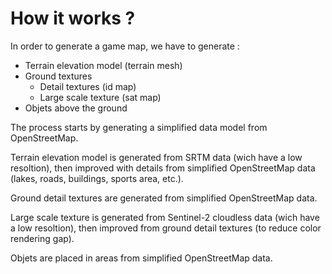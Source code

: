 # How it works ?

In order to generate a game map, we have to generate :
- Terrain elevation model (terrain mesh)
- Ground textures
  - Detail textures (id map)
  - Large scale texture (sat map)
- Objets above the ground

The process starts by generating a simplified data model from OpenStreetMap.

Terrain elevation model is generated from SRTM data (wich have a low resoltion), then improved with details from simplified OpenStreetMap data (lakes, roads, buildings, sports area, etc.).

Ground detail textures are generated from simplified OpenStreetMap data.

Large scale texture is generated from Sentinel-2 cloudless data (wich have a low resoltion), then improved from ground detail textures (to reduce color rendering gap).

Objets are placed in areas from simplified OpenStreetMap data.
